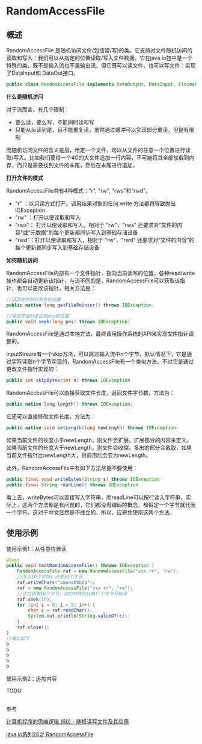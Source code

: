 # **RandomAccessFile**

## 概述

RandomAccessFile 是随机访问文件\(包括读/写\)的类。它支持对文件随机访问的读取和写入：我们可以从指定的位置读取/写入文件数据。它在java.io包中是一个特殊的类，既不是输入流也不是输出流，但它既可以读文件，也可以写文件：实现了DataInput和 DataOut接口。

```java
public class RandomAccessFile implements DataOutput, DataInput, Closeable {}
```

**什么是随机访问**

对于流而言，有几个限制：

* 要么读，要么写，不能同时读和写
* 只能从头读到尾，且不能重复读，虽然通过缓冲可以实现部分重读，但是有限制

而随机访问文件的含义是指，给定一个文件，可以从文件的任意一个位置进行读取/写入。比如我们要给一个4G的大文件追加一行内容，不可能将其全部加载到内存，而只是需要找到文件的末尾，然后在末尾进行追加。

**打开文件的模式**

RandomAccessFile共有4种模式："r", "rw", "rws"和"rwd"。

* "r" ：以只读方式打开。调用结果对象的任何 write 方法都将导致抛出 IOException
* "rw" ：打开以便读取和写入
* "rws"： 打开以便读取和写入。相对于 "rw"，"rws" 还要求对“文件的内容”或“元数据”的每个更新都同步写入到基础存储设备
* "rwd"：打开以便读取和写入，相对于 "rw"，"rwd" 还要求对“文件的内容”的每个更新都同步写入到基础存储设备

**如何随机访问**

RandomAccessFile内部有一个文件指针，指向当前读写的位置，各种read/write操作都会自动更新该指针，与流不同的是，RandomAccessFile可以获取该指针，也可以更改该指针，相关方法是：

```java
//返回文件指针所在的位置
public native long getFilePointer() throws IOException;

//将文件指针定位到pos的位置
public void seek(long pos) throws IOException;
```

RandomAccessFile是通过本地方法，最终调用操作系统的API来实现文件指针调整的。

InputStream有一个skip方法，可以跳过输入流中n个字节，默认情况下，它是通过实际读取n个字节实现的，RandomAccessFile有一个类似方法，不过它是通过更改文件指针实现的：

```java
public int skipBytes(int n) throws IOException
```

RandomAccessFile可以直接获取文件长度，返回文件字节数，方法为：

```java
public native long length() throws IOException;
```

它还可以直接修改文件长度，方法为：

```java
public native void setLength(long newLength) throws IOException;
```

如果当前文件的长度小于newLength，则文件会扩展，扩展部分的内容未定义。如果当前文件的长度大于newLength，则文件会收缩，多出的部分会截取，如果当前文件指针比newLength大，则调用后会变为newLength。

此外，RandomAccessFile中有如下方法尽量不要使用：

```java
public final void writeBytes(String s) throws IOException
public final String readLine() throws IOException
```

看上去，writeBytes可以直接写入字符串，而readLine可以按行读入字符串，实际上，这两个方法都是有问题的，它们都没有编码的概念，都假定一个字节就代表一个字符，这对于中文显然是不成立的，所以，应避免使用这两个方法。

## 使用示例

使用示例1：从任意位置读

```java
@Test
public void testRandomAccessFile() throws IOException {
    RandomAccessFile raf = new RandomAccessFile("xxx.rr", "rw");
    //写入10个字符，占用20个字节
    raf.writeChars("aaaaabbbbb");
    raf = new RandomAccessFile("xxx.rr", "rw");
    //定位到第10个字节，读的时候会从第11个字节开始读
    raf.seek(10);
    for (int i = 0; i < 5; i++) {
        char c = raf.readChar();
        System.out.println(String.valueOf(c));
    }
    raf.close();
}
//输出如下
b
b
b
b
b
```

使用示例2：追加内容

TODO

## 



参考

[计算机程序的思维逻辑 \(60\) - 随机读写文件及其应用](https://juejin.im/post/586267d761ff4b006cf136d9)

[java io系列26之 RandomAccessFile](https://www.cnblogs.com/skywang12345/p/io_26.html)



